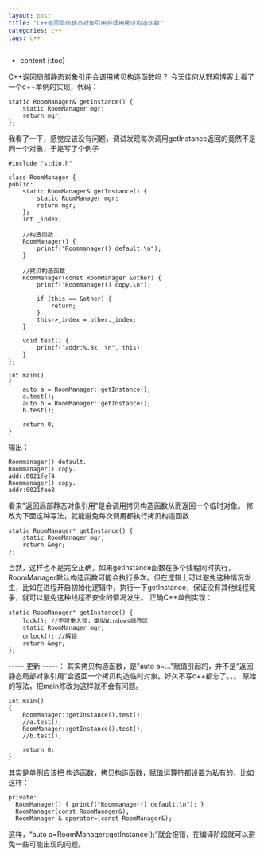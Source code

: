```yaml
---
layout: post
title: "C++返回局部静态对象引用会调用拷贝构造函数"
categories: c++
tags: c++
---
```


* content
{:toc}

C++返回局部静态对象引用会调用拷贝构造函数吗？
今天佳何从野鸡博客上看了一个c++单例的实现，代码：

```
static RoomManager& getInstance() {
	static RoomManager mgr;
	return mgr;
};
```

我看了一下，感觉应该没有问题，调试发现每次调用getInstance返回的竟然不是同一个对象，于是写了个例子
```
#include "stdio.h"

class RoomManager {
public:
	static RoomManager& getInstance() {
		static RoomManager mgr;
		return mgr;
	};
	int _index;

	//构造函数
	RoomManager() {
		printf("Roommanager() default.\n");
	}

	//拷贝构造函数
	RoomManager(const RoomManager &other) {
		printf("Roommanager() copy.\n");

		if (this == &other) {
			return;
		}
		this->_index = other._index;
	}

	void test() {
		printf("addr:%.8x  \n", this);
	}
};

int main()
{
	auto a = RoomManager::getInstance();
	a.test();
	auto b = RoomManager::getInstance();
	b.test();

    return 0;
}
```

输出：
```
Roommanager() default.
Roommanager() copy.
addr:0021fef4
Roommanager() copy.
addr:0021fee8
```
看来"返回局部静态对象引用"是会调用拷贝构造函数从而返回一个临时对象。
修改为下面这种写法，就能避免每次调用都执行拷贝构造函数
```
static RoomManager* getInstance() {
	static RoomManager mgr;
	return &mgr;
};
```

当然，这样也不是完全正确，如果getInstance函数在多个线程同时执行，RoomManager默认构造函数可能会执行多次。但在逻辑上可以避免这种情况发生，比如在进程开启初始化逻辑中，执行一下getInstance，保证没有其他线程竞争，就可以避免这种线程不安全的情况发生。
正确C++单例实现：
```
static RoomManager* getInstance() {
	lock(); //不可重入锁，类似Windows临界区
	static RoomManager mgr;
	unlock(); //解锁
	return &mgr;
};
```

----- 更新 -----：
其实拷贝构造函数，是"auto a=..."赋值引起的，并不是“返回静态局部对象引用”会返回一个拷贝构造临时对象。好久不写c++都忘了。。。
原始的写法，把main修改为这样就不会有问题。
```
int main()
{
	RoomManager::getInstance().test();
	//a.test();
	RoomManager::getInstance().test();
	//b.test();

    return 0;
}
```
其实是单例应该把 构造函数，拷贝构造函数，赋值运算符都设置为私有的，比如这样：
```
private:
  RoomManager() { printf("Roommanager() default.\n"); }
  RoomManager(const RoomManager&);
  RoomManager & operator=(const RoomManager&); 
```
这样，“auto a=RoomManager::getInstance();”就会报错，在编译阶段就可以避免一些可能出现的问题。
